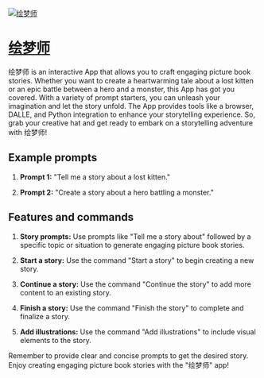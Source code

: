 [![绘梦师](https://files.oaiusercontent.com/file-BgKnWYxlYl6yyJAFs2MmN9Cx?se=2123-10-17T04%3A50%3A04Z&sp=r&sv=2021-08-06&sr=b&rscc=max-age%3D31536000%2C%20immutable&rscd=attachment%3B%20filename%3D7575250c-c893-40e5-aec8-0312b6ddf3d1.png&sig=9qEc2xhDkKE/9%2BkLvr9ifzP69dIiA12lTgdC3cl4MGM%3D)](https://chat.openai.com/g/g-5sdN1S0gM-hui-meng-shi)

# [绘梦师](https://chat.openai.com/g/g-5sdN1S0gM-hui-meng-shi)

绘梦师 is an interactive App that allows you to craft engaging picture book stories. Whether you want to create a heartwarming tale about a lost kitten or an epic battle between a hero and a monster, this App has got you covered. With a variety of prompt starters, you can unleash your imagination and let the story unfold. The App provides tools like a browser, DALLE, and Python integration to enhance your storytelling experience. So, grab your creative hat and get ready to embark on a storytelling adventure with 绘梦师!

## Example prompts

1. **Prompt 1:** "Tell me a story about a lost kitten."

2. **Prompt 2:** "Create a story about a hero battling a monster."

## Features and commands

1. **Story prompts:** Use prompts like "Tell me a story about" followed by a specific topic or situation to generate engaging picture book stories.

2. **Start a story:** Use the command "Start a story" to begin creating a new story.

3. **Continue a story:** Use the command "Continue the story" to add more content to an existing story.

4. **Finish a story:** Use the command "Finish the story" to complete and finalize a story.

5. **Add illustrations:** Use the command "Add illustrations" to include visual elements to the story.

Remember to provide clear and concise prompts to get the desired story. Enjoy creating engaging picture book stories with the "绘梦师" app!